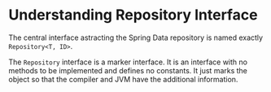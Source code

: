 # Understanding Repository Interface

The central interface astracting the Spring Data repository is named exactly `Repository<T, ID>`.

The `Repository` interface is a marker interface. It is an interface with no methods to be implemented and defines no constants. It just marks the object so that the compiler and JVM have the additional information.
